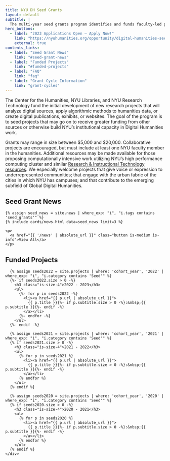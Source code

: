 ```yaml
---
title: NYU DH Seed Grants
layout: default
subtitle: |
  The multi-year seed grants program identifies and funds faculty-led projects that creatively bridge humanistic scholarship with new forms of computation, digital publishing, and digitization.
hero_buttons:
  - label: "2023 Applications Open – Apply Now!"
    link: "https://nyuhumanities.org/opportunity/digital-humanities-seed-grants/"
    external: true
contents_links:
  - label: "Seed Grant News"
    link: "#seed-grant-news"
  - label: "Funded Projects"
    link: "#funded-projects"
  - label: "FAQ"
    link: "faq"
  - label: "Grant Cycle Information"
    link: "grant-cycles"
---
```


<div class="container">
  <div class="content post-content mb-6" markdown="1">
The Center for the Humanities, NYU Libraries, and NYU Research Technology fund the initial development of new research projects that will analyze digital sources, apply algorithmic methods to humanities data, or create digital publications, exhibits, or websites. The goal of the program is to seed projects that may go on to receive greater funding from other sources or otherwise build NYU’s institutional capacity in Digital Humanities work.

Grants may range in size between $5,000 and $20,000. Collaborative projects are encouraged, but must include at least one NYU faculty member in the humanities. Additional resources may be made available for those proposing computationally intensive work utilizing NYU’s high performance computing cluster and similar [Research & Instructional Technology resources](https://www.nyu.edu/research/navigating-research-technology.html). We especially welcome projects that give voice or expression to underrepresented communities; that engage with the urban fabric of the cities in which NYU has campuses; and that contribute to the emerging subfield of Global Digital Humanities.

  </div>
</div>

<section class="section full-width is-bg-alt">
  <div class="container content post-content">
    <h2 class="is-size-3 pb-3" id="seed-grant-news">Seed Grant News</h2>

    {% assign seed_news = site.news | where_exp: "i", "i.tags contains 'seed_grants'" %}
    {% include cards/news.html data=seed_news limit=3 %}

    <p>
      <a href="{{ '/news' | absolute_url }}" class="button is-medium is-info">View All</a>
    </p>

  </div>
</section>

<section class="section full-width">
  <div class="container">
    <div class="content post-content mb-6">
      <h2 class="is-size-3" id="funded-projects">Funded Projects</h2>

      {% assign seeds2022 = site.projects | where: 'cohort_year', '2022' | where_exp: "i", "i.category contains 'Seed'" %}
      {%- if seeds2022.size > 0 -%}
        <h3 class="is-size-4">2022 - 2023</h3>
        <ul>
          {%- for p in seeds2022 -%}
            <li><a href="{{ p.url | absolute_url }}">
              {{ p.title }}{%- if p.subtitle.size > 0 -%}:&nbsp;{{ p.subtitle }}{%- endif -%}
            </a></li>
          {%- endfor -%}
        </ul>
      {%- endif -%}

      {% assign seeds2021 = site.projects | where: 'cohort_year', '2021' | where_exp: "i", "i.category contains 'Seed'" %}
      {% if seeds2021.size > 0 -%}
        <h3 class="is-size-4">2021 - 2022</h3>
        <ul>
          {% for p in seeds2021 %}
            <li><a href="{{ p.url | absolute_url }}">
              {{ p.title }}{%- if p.subtitle.size > 0 -%}:&nbsp;{{ p.subtitle }}{%- endif -%}
            </a></li>
          {% endfor %}
        </ul>
      {% endif %}

      {% assign seeds2020 = site.projects | where: 'cohort_year', '2020' | where_exp: "i", "i.category contains 'Seed'" %}
      {% if seeds2020.size > 0 -%}
        <h3 class="is-size-4">2020 - 2021</h3>
        <ul>
          {% for p in seeds2020 %}
            <li><a href="{{ p.url | absolute_url }}">
              {{ p.title }}{%- if p.subtitle.size > 0 -%}:&nbsp;{{ p.subtitle }}{%- endif -%}
            </a></li>
          {% endfor %}
        </ul>
      {% endif %}
    </div>

  </div>
</section>

